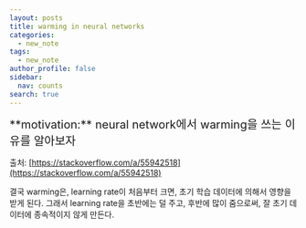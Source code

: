 ```yaml
---
layout: posts
title: warming in neural networks
categories:
  - new_note
tags:
  - new_note
author_profile: false
sidebar:
  nav: counts
search: true
---
```


<div class="notice--info" markdown="1" style='font-size: 20px'>
**motivation:**  neural network에서 warming을 쓰는 이유를 알아보자
</div>


출처: [https://stackoverflow.com/a/55942518](https://stackoverflow.com/a/55942518)

결국 warming은, learning rate이 처음부터 크면, 초기 학습 데이터에 의해서 영향을 받게 된다. 그래서 learning rate을 초반에는 덜 주고, 후반에 많이 줌으로써, 잘 초기 데이터에 종속적이지 않게 만든다.

